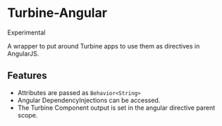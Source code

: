 # Turbine-Angular
Experimental

A wrapper to put around Turbine apps to use them as directives in AngularJS.

## Features
* Attributes are passed as `Behavior<String>` 
* Angular DependencyInjections can be accessed.
* The Turbine Component output is set in the angular directive parent scope.

